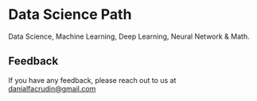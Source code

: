 
# Data Science Path

Data Science, Machine Learning, Deep Learning, Neural Network & Math.


## Feedback

If you have any feedback, please reach out to us at danialfacrudin@gmail.com

